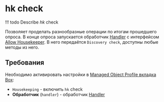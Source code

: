 # hk check

<!-- prettier-ignore -->
!!! todo
    Describe *hk* check

Позволяет проделать разнообразные операции по итогам прошедшего опроса. 
В конце опроса запускается обработчик [Handler](../../../../dev/reference/handlers/index.md) с интерфейсом [Allow Housekeeper](../../../../dev/reference/handlers/housekeeper.md). 
В него передаётся `Discovery check`, доступны любые методы из него.
 
## Требования

Необходимо активировать настройки в [Managed Object Profile вкладка Box](../../../../user/reference/concepts/managed-object-profile/index.md#Box(Полный_опрос)):

* `Housekeeping` - включить `hk` check
* **Обработчик** (`handler`) - обработчик [Handler](../../../../dev/reference/handlers/index.md)
